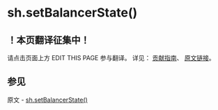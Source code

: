 # sh.setBalancerState()

## ！本页翻译征集中！

请点击页面上方 EDIT THIS PAGE 参与翻译。
详见：
[贡献指南]( https://github.com/JinMuInfo/MongoDB-Manual-zh/blob/master/CONTRIBUTING.md )、
[原文链接](  https://docs.mongodb.com/manual/reference/method/sh.setBalancerState/  )。

## 参见

原文 - [sh.setBalancerState()]( https://docs.mongodb.com/manual/reference/method/sh.setBalancerState/ )

